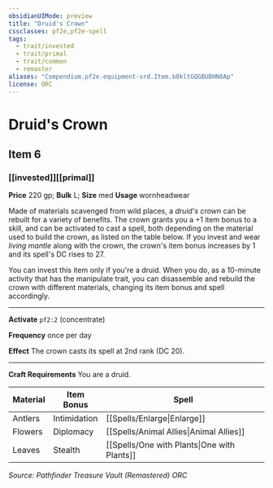 ```yaml
---
obsidianUIMode: preview
title: "Druid's Crown"
cssclasses: pf2e,pf2e-spell
tags:
  - trait/invested
  - trait/primal
  - trait/common
  - remaster
aliases: "Compendium.pf2e.equipment-srd.Item.b0kltGQGBUBHN8Ap"
license: ORC
---
```

# Druid's Crown
## Item 6
### [[invested]][[primal]]


**Price** 220 gp; 
**Bulk** L; **Size** med
**Usage** wornheadwear

Made of materials scavenged from wild places, a _druid's crown_ can be rebuilt for a variety of benefits. The crown grants you a +1 item bonus to a skill, and can be activated to cast a spell, both depending on the material used to build the crown, as listed on the table below. If you invest and wear _living mantle_ along with the crown, the crown's item bonus increases by 1 and its spell's DC rises to 27.

You can invest this item only if you're a druid. When you do, as a 10-minute activity that has the manipulate trait, you can disassemble and rebuild the crown with different materials, changing its item bonus and spell accordingly.

* * *

**Activate** `pf2:2` (concentrate)

**Frequency** once per day

**Effect** The crown casts its spell at 2nd rank (DC 20).

* * *

**Craft Requirements** You are a druid.

  

| Material | Item Bonus | Spell |
| --- | --- | --- |
| Antlers | Intimidation | [[Spells/Enlarge\|Enlarge]] |
| Flowers | Diplomacy | [[Spells/Animal Allies\|Animal Allies]] |
| Leaves | Stealth | [[Spells/One with Plants\|One with Plants]] |

*Source: Pathfinder Treasure Vault (Remastered)*
*ORC*
